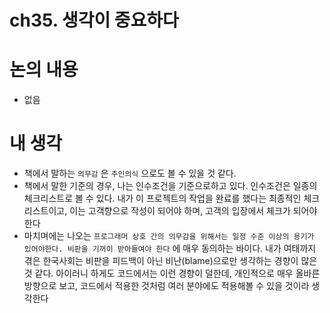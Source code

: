 # ch35. 생각이 중요하다

# 논의 내용

- 없음

# 내 생각

- 책에서 말하는 `의무감` 은 `주인의식` 으로도 볼 수 있을 것 같다.
- 책에서 말한 기준의 경우, 나는 인수조건을 기준으로하고 있다. 인수조건은 일종의 체크리스트로 볼 수 있다. 내가 이 프로젝트의 작업을 완료를 했다는 최종적인 체크리스트이고, 이는 고객향으로 작성이 되어야 하며, 고객의 입장에서 체크가 되어야 한다
- 마치며에는 나오는 `프로그래머 상호 간의 의무감을 위해서는 일정 수준 이상의 용기가 있어야한다. 비판을 기꺼이 받아들여야 한다` 에 매우 동의하는 바이다. 내가 여태까지 겪은 한국사회는 비판을 피드백이 아닌 비난(blame)으로만 생각하는 경향이 많은 것 같다. 아이러니 하게도 코드에서는 이런 경향이 덜한데, 개인적으로 매우 올바른 방향으로 보고, 코드에서 적용한 것처럼 여러 분야에도 적용해볼 수 있을 것이라 생각한다
